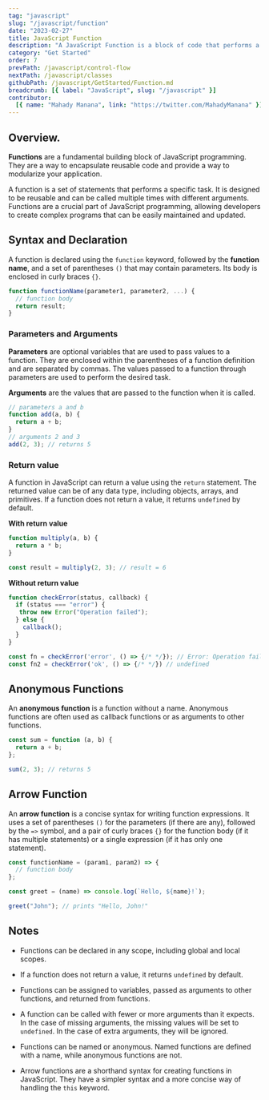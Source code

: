 ```yaml
---
tag: "javascript"
slug: "/javascript/function"
date: "2023-02-27"
title: JavaScript Function
description: "A JavaScript Function is a block of code that performs a specific task or set of tasks. A way to encapsulate reusable code and provide a way to modularize your application."
category: "Get Started"
order: 7
prevPath: /javascript/control-flow
nextPath: /javascript/classes
githubPath: /javascript/GetStarted/Function.md
breadcrumb: [{ label: "JavaScript", slug: "/javascript" }]
contributor:
  [{ name: "Mahady Manana", link: "https://twitter.com/MahadyManana" }]
---
```


## Overview.

**Functions** are a fundamental building block of JavaScript programming. They are a way to encapsulate reusable code and provide a way to modularize your application. 

A function is a set of statements that performs a specific task. It is designed to be reusable and can be called multiple times with different arguments. Functions are a crucial part of JavaScript programming, allowing developers to create complex programs that can be easily maintained and updated.


## Syntax and Declaration

A function is declared using the `function` keyword, followed by the **function name**, and a set of parentheses `()` that may contain parameters. Its body is enclosed in curly braces `{}`.

```javascript
function functionName(parameter1, parameter2, ...) {
  // function body
  return result;
}
```

### Parameters and Arguments

**Parameters** are optional variables that are used to pass values to a function. They are enclosed within the parentheses of a function definition and are separated by commas. The values passed to a function through parameters are used to perform the desired task.

**Arguments** are the values that are passed to the function when it is called.

```javascript
// parameters a and b
function add(a, b) {
  return a + b;
}
// arguments 2 and 3
add(2, 3); // returns 5
```

### Return value

A function in JavaScript can return a value using the `return` statement. The returned value can be of any data type, including objects, arrays, and primitives. If a function does not return a value, it returns `undefined` by default.

**With return value**

```javascript
function multiply(a, b) {
  return a * b;
}

const result = multiply(2, 3); // result = 6
```

**Without return value**

```javascript
function checkError(status, callback) {
  if (status === "error") {
   throw new Error("Operation failed");
  } else {
    callback();
  }
}

const fn = checkError('error', () => {/* */}); // Error: Operation failed
const fn2 = checkError('ok', () => {/* */}) // undefined
```

## Anonymous Functions

An **anonymous function** is a function without a name. Anonymous functions are often used as callback functions or as arguments to other functions.

```javascript
const sum = function (a, b) {
  return a + b;
};

sum(2, 3); // returns 5
```

## Arrow Function

An **arrow function** is a concise syntax for writing function expressions. It uses a set of parentheses `()` for the parameters (if there are any), followed by the `=>` symbol, and a pair of curly braces `{}` for the function body (if it has multiple statements) or a single expression (if it has only one statement).

```javascript
const functionName = (param1, param2) => {
  // function body
};
```

```javascript
const greet = (name) => console.log(`Hello, ${name}!`);

greet("John"); // prints "Hello, John!"
```

## Notes

- Functions can be declared in any scope, including global and local scopes.

- If a function does not return a value, it returns `undefined` by default.

- Functions can be assigned to variables, passed as arguments to other functions, and returned from functions.

- A function can be called with fewer or more arguments than it expects. In the case of missing arguments, the missing values will be set to `undefined`. In the case of extra arguments, they will be ignored.

- Functions can be named or anonymous. Named functions are defined with a name, while anonymous functions are not.

- Arrow functions are a shorthand syntax for creating functions in JavaScript. They have a simpler syntax and a more concise way of handling the `this` keyword.